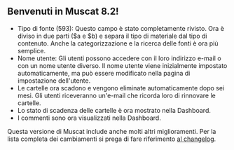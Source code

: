 ## Benvenuti in Muscat 8.2!

* Tipo di fonte (593): Questo campo è stato completamente rivisto. Ora è diviso in due parti ($a e $b) e separa il tipo di materiale dal tipo di contenuto. Anche la categorizzazione e la ricerca delle fonti è ora più semplice. 
* Nome utente: Gli utenti possono accedere con il loro indirizzo e-mail o con un nome utente diverso. Il nome utente viene inizialmente impostato automaticamente, ma può essere modificato nella pagina di impostazione dell'utente.
* Le cartelle ora scadono e vengono eliminate automaticamente dopo sei mesi. Gli utenti riceveranno un'e-mail che ricorda loro di rinnovare le cartelle.
* Lo stato di scadenza delle cartelle è ora mostrato nella Dashboard.
* I commenti sono ora visualizzati nella Dashboard.

Questa versione di Muscat include anche molti altri miglioramenti. Per la lista completa dei cambiamenti si prega di fare riferimento [al changelog](https://github.com/rism-ch/muscat/blob/master/CHANGELOG).